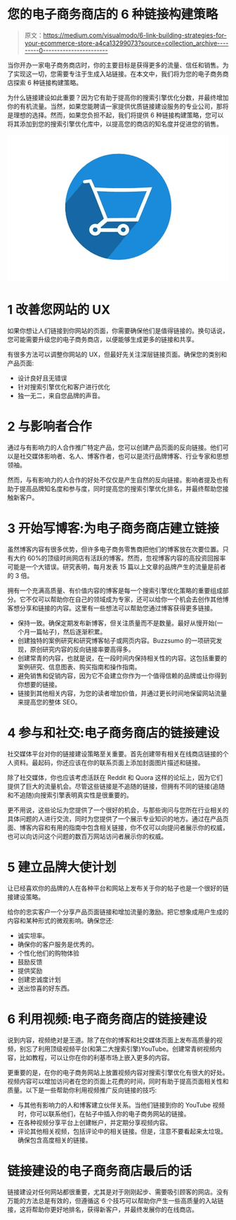 # 您的电子商务商店的 6 种链接构建策略

> 原文：<https://medium.com/visualmodo/6-link-building-strategies-for-your-ecommerce-store-a4ca13299073?source=collection_archive---------0----------------------->

当你开办一家电子商务商店时，你的主要目标是获得更多的流量、信任和销售。为了实现这一切，您需要专注于生成入站链接。在本文中，我们将为您的电子商务商店探索 6 种链接构建策略。

为什么链接建设如此重要？因为它有助于提高你的搜索引擎优化分数，并最终增加你的有机流量。当然，如果您能聘请一家提供优质链接建设服务的专业公司，那将是理想的选择。然而，如果您负担不起，我们将提供 6 种链接构建策略，您可以将其添加到您的搜索引擎优化库中，以提高您的商店的知名度并促进您的销售。

![](img/44bd4e22a7301bfde22f465ab1ff34a5.png)

# 1 改善您网站的 UX

如果你想让人们链接到你网站的页面，你需要确保他们是值得链接的。换句话说，您可能需要升级您的电子商务商店，以便能够生成更多的链接和共享。

有很多方法可以调整你网站的 UX，但最好先关注深层链接页面。确保您的类别和产品页面:

*   设计良好且无错误
*   针对搜索引擎优化和客户进行优化
*   独一无二，来自您品牌的声音。

# 2 与影响者合作

通过与有影响力的人合作推广特定产品，您可以创建产品页面的反向链接。他们可以是社交媒体影响者、名人、博客作者，也可以是流行品牌博客、行业专家和思想领袖。

然而，与有影响力的人合作的好处不仅仅是产生自然的反向链接。影响者提及也有助于提高品牌知名度和参与度，同时提高您的搜索引擎优化排名，并最终帮助您接触新客户。

# 3 开始写博客:为电子商务商店建立链接

虽然博客内容有很多优势，但许多电子商务零售商把他们的博客放在次要位置。只有大约 60%的顶级时尚网店有活跃的博客。然而，忽视博客内容的高投资回报率可能是一个大错误。研究表明，每月发表 15 篇以上文章的品牌产生的流量是前者的 3 倍。

拥有一个充满高质量、有价值内容的博客是每一个搜索引擎优化策略的重要组成部分。它不仅可以帮助你在自己的领域成为专家，还可以给你一个机会去创作其他博客想分享和链接的内容。这里有一些想法可以帮助您通过博客获得更多链接。

*   保持一致。确保定期发布新博客，但关注质量而不是数量。最好从慢开始(一个月一篇帖子)，然后逐渐积累。
*   创建独特的案例研究和研究博客帖子或网页内容。Buzzsumo 的一项研究发现，原创研究内容的反向链接率要高得多。
*   创建常青的内容，也就是说，在一段时间内保持相关性的内容。这包括重要的案例研究、信息图表、购买指南和操作指南。
*   避免销售和促销内容，因为它不会建立你作为一个值得信赖的品牌或让你得到你想要的链接。
*   链接到其他相关内容，为您的读者增加价值，并通过更长时间地保留网站流量来提高您的整体 SEO。

# 4 参与和社交:电子商务商店的链接建设

社交媒体平台对你的链接建设策略至关重要。首先创建带有相关在线商店链接的个人资料。最起码，你还应该在你的联系页面上添加封面图片描述和链接。

除了社交媒体，你也应该考虑活跃在 Reddit 和 Quora 这样的论坛上，因为它们提供了巨大的流量机会。尽管这些链接是不追随的链接，但拥有不同的链接(追随和不追随)向搜索引擎表明真实性是很重要的。

更不用说，这些论坛为您提供了一个很好的机会，与那些询问与您所在行业相关的具体问题的人进行交流，同时为您提供了一个展示专业知识的地方。通过在产品页面、博客内容和有用的指南中包含相关链接，你不仅可以向提问者展示你的权威，也可以向访问这个问题的数百万网站访问者展示你的权威。

# 5 建立品牌大使计划

让已经喜欢你的品牌的人在各种平台和网站上发布关于你的帖子也是一个很好的链接建设策略。

给你的忠实客户一个分享产品页面链接和增加流量的激励。把它想象成用户生成的内容和某种形式的微观影响。确保您还:

*   诚实坦率。
*   确保你的客户服务是优秀的。
*   个性化他们的购物体验
*   鼓励反馈
*   提供奖励
*   创建忠诚度计划
*   送出惊喜的好东西。

# 6 利用视频:电子商务商店的链接建设

说到内容，视频绝对是王道。除了在你的博客和社交媒体页面上发布高质量的视频，别忘了利用顶级视频平台(和第二大搜索引擎)YouTube。创建常青树视频内容，比如教程，可以让你在你的利基市场上嵌入更多的内容。

更重要的是，在你的电子商务网站上放置视频内容对搜索引擎优化有很大的好处。视频内容可以增加访问者在您的页面上花费的时间，同时有助于提高页面相关性和质量。以下是一些帮助你利用视频推广反向链接的技巧:

*   与其他有影响力的人和博客建立伙伴关系。当他们链接到你的 YouTube 视频时，你可以联系他们，在帖子中插入你的电子商务网站的链接。
*   在各种视频分享平台上创建帐户，并定期分享视频内容。
*   评论其他相关视频，包括评论中的相关链接。但是，注意不要看起来太垃圾。确保包含高度相关的链接。

# 链接建设的电子商务商店最后的话

链接建设对任何网站都很重要，尤其是对于刚刚起步、需要吸引顾客的网店。没有万能的方法总是有效的，但遵循这 6 个技巧可以帮助你产生一些高质量的入站链接，这将帮助你更好地排名，获得新客户，并最终发展你的在线商店。